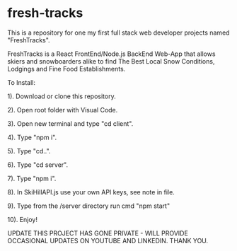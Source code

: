 # fresh-tracks

This is a repository for one my first full stack web developer projects named "FreshTracks".

FreshTracks is a React FrontEnd/Node.js BackEnd Web-App that allows skiers and snowboarders alike to find The Best Local Snow Conditions, Lodgings and Fine Food Establishments.

To Install: 

1). Download or clone this repository.

2). Open root folder with Visual Code.

3). Open new terminal and type "cd client".

4). Type "npm i".

5). Type "cd..".

6). Type "cd server".

7). Type "npm i".

8). In SkiHillAPI.js use your own API keys, see note in file.

9). Type from the /server directory run cmd "npm start"

10). Enjoy!

UPDATE THIS PROJECT HAS GONE PRIVATE - WILL PROVIDE OCCASIONAL UPDATES ON YOUTUBE AND LINKEDIN. THANK YOU.
